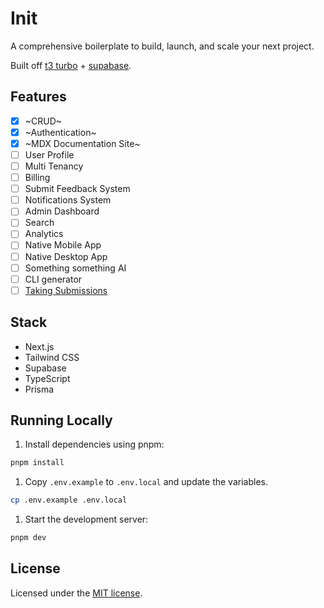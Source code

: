 # Init

A comprehensive boilerplate to build, launch, and scale your next project.

Built off [t3 turbo](https://github.com/t3-oss/create-t3-turbo) + [supabase](https://supabase.com).

## Features

- [x] ~CRUD~
- [x] ~Authentication~
- [x] ~MDX Documentation Site~
- [ ] User Profile
- [ ] Multi Tenancy
- [ ] Billing
- [ ] Submit Feedback System
- [ ] Notifications System
- [ ] Admin Dashboard
- [ ] Search
- [ ] Analytics
- [ ] Native Mobile App
- [ ] Native Desktop App
- [ ] Something something AI
- [ ] CLI generator
- [ ] [Taking Submissions](https://github.com/kyh/init/issues/new?assignees=&labels=%E2%9C%A8+enhancement&projects=&template=feature_request.yml&title=feat%3A+)

## Stack

- Next.js
- Tailwind CSS
- Supabase
- TypeScript
- Prisma

## Running Locally

1. Install dependencies using pnpm:

```sh
pnpm install
```

1. Copy `.env.example` to `.env.local` and update the variables.

```sh
cp .env.example .env.local
```

1. Start the development server:

```sh
pnpm dev
```

## License

Licensed under the [MIT license](https://github.com/kyh/init/blob/main/LICENSE).
